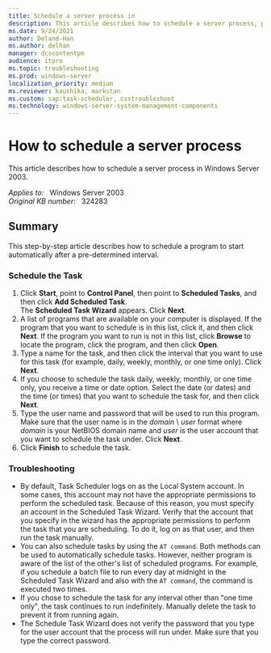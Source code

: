 ```yaml
---
title: Schedule a server process in
description: This article describes how to schedule a server process, provides a step-by-step resolution.
ms.date: 9/24/2021
author: Deland-Han
ms.author: delhan
manager: dcscontentpm
audience: itpro
ms.topic: troubleshooting
ms.prod: windows-server
localization_priority: medium
ms.reviewer: kaushika, markstan
ms.custom: sap:task-scheduler, csstroubleshoot
ms.technology: windows-server-system-management-components
---
```

# How to schedule a server process

This article describes how to schedule a server process in Windows Server 2003.

_Applies to:_ &nbsp; Windows Server 2003  
_Original KB number:_ &nbsp; 324283

## Summary

This step-by-step article describes how to schedule a program to start automatically after a pre-determined interval.

### Schedule the Task

1. Click **Start**, point to **Control Panel**, then point to **Scheduled Tasks**, and then click **Add Scheduled Task**.  
    The **Scheduled Task Wizard** appears. Click **Next**.  
2. A list of programs that are available on your computer is displayed. If the program that you want to schedule is in this list, click it, and then click **Next**. If the program you want to run is not in this list, click **Browse** to locate the program, click the program, and then click **Open**.
3. Type a name for the task, and then click the interval that you want to use for this task (for example, daily, weekly, monthly, or one time only). Click **Next**.
4. If you choose to schedule the task daily, weekly, monthly, or one time only, you receive a time or date option. Select the date (or dates) and the time (or times) that you want to schedule the task for, and then click **Next**.
5. Type the user name and password that will be used to run this program. Make sure that the user name is in the *domain* \ *user* format where *domain* is your NetBIOS domain name and *user* is the user account that you want to schedule the task under. Click **Next**.
6. Click **Finish** to schedule the task.

### Troubleshooting

- By default, Task Scheduler logs on as the Local System account. In some cases, this account may not have the appropriate permissions to perform the scheduled task. Because of this reason, you must specify an account in the Scheduled Task Wizard. Verify that the account that you specify in the wizard has the appropriate permissions to perform the task that you are scheduling. To do it, log on as that user, and then run the task manually.
- You can also schedule tasks by using the `AT command`. Both methods can be used to automatically schedule tasks. However, neither program is aware of the list of the other's list of scheduled programs. For example, if you schedule a batch file to run every day at midnight in the Scheduled Task Wizard and also with the `AT command`, the command is executed two times.
- If you chose to schedule the task for any interval other than "one time only", the task continues to run indefinitely. Manually delete the task to prevent it from running again.
- The Schedule Task Wizard does not verify the password that you type for the user account that the process will run under. Make sure that you type the correct password.
